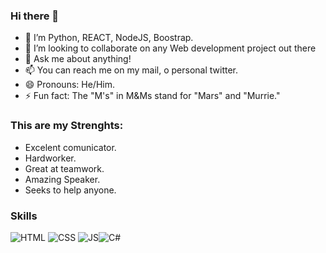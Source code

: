 ### Hi there 👋

- 🌱 I’m Python, REACT, NodeJS, Boostrap. 
- 👯 I’m looking to collaborate on any Web development project out there
- 💬 Ask me about anything!
- 📫 You can reach me on my mail, o personal twitter.
- 😄 Pronouns: He/Him.
- ⚡ Fun fact: The "M's" in M&Ms stand for "Mars" and "Murrie."

### This are my Strenghts: 

- Excelent comunicator.
- Hardworker.
- Great at teamwork. 
- Amazing Speaker. 
- Seeks to help anyone. 

### Skills
![HTML](https://img.shields.io/badge/HTML-orange?style=for-the-badge&logo=html5&logoColor=white&labelColor=101010) ![CSS](https://img.shields.io/badge/CSS-blue?style=for-the-badge&logo=css3&logoColor=white&labelColor=101010) ![JS](https://img.shields.io/badge/JavaScript-yellow?style=for-the-badge&logo=javascript&logoColor=white&labelColor=101010)![C#](https://img.shields.io/badge/C#-yellow?style=for-the-badge&logo=csharp&logoColor=white&labelColor=101010)



